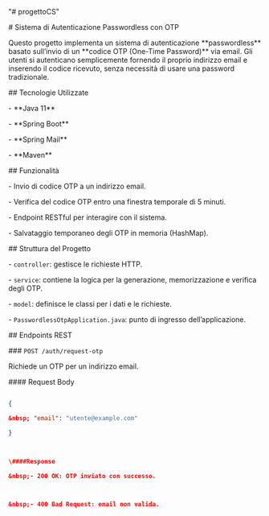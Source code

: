 "# progettoCS"



\# Sistema di Autenticazione Passwordless con OTP



Questo progetto implementa un sistema di autenticazione \*\*passwordless\*\* basato sull’invio di un \*\*codice OTP (One-Time Password)\*\* via email. Gli utenti si autenticano semplicemente fornendo il proprio indirizzo email e inserendo il codice ricevuto, senza necessità di usare una password tradizionale.



\## Tecnologie Utilizzate



\- \*\*Java 11\*\*

\- \*\*Spring Boot\*\*

\- \*\*Spring Mail\*\*

\- \*\*Maven\*\*



\## Funzionalità



\- Invio di codice OTP a un indirizzo email.

\- Verifica del codice OTP entro una finestra temporale di 5 minuti.

\- Endpoint RESTful per interagire con il sistema.

\- Salvataggio temporaneo degli OTP in memoria (HashMap).



\## Struttura del Progetto



\- `controller`: gestisce le richieste HTTP.

\- `service`: contiene la logica per la generazione, memorizzazione e verifica degli OTP.

\- `model`: definisce le classi per i dati e le richieste.

\- `PasswordlessOtpApplication.java`: punto di ingresso dell’applicazione.



\## Endpoints REST



\### `POST /auth/request-otp`



Richiede un OTP per un indirizzo email.



\#### Request Body

```json

{

&nbsp; "email": "utente@example.com"

}



\####Response

&nbsp;- 200 OK: OTP inviato con successo.



&nbsp;- 400 Bad Request: email non valida.



